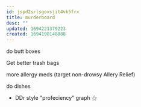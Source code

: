 ```yaml
---
id: jspd2srlsgoxsjit4vk5frx
title: murderboard
desc: ""
updated: 1694221379223
created: 1694198148888
---
```


do butt boxes

Get better trash bags

more allergy meds (target non-drowsy Allery Relief)

do dishes

- DDr style "profeciency" graph ⚝
